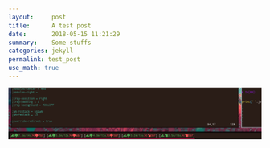 ```yaml
---
layout:     post
title:      A test post 
date:       2018-05-15 11:21:29
summary:    Some stuffs
categories: jekyll
permalink: test_post
use_math: true
---
```


![caption](/images/test.png)
